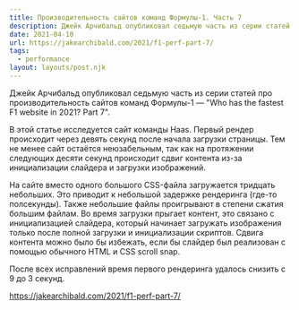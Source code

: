 ```yaml
---
title: Производительность сайтов команд Формулы-1. Часть 7
description: Джейк Арчибальд опубликовал седьмую часть из серии статей про производительность сайтов команд Формулы-1. В этой статье исследуется сайт команды Haas
date: 2021-04-10
url: https://jakearchibald.com/2021/f1-perf-part-7/
tags:
  - performance
layout: layouts/post.njk
---
```

Джейк Арчибальд опубликовал седьмую часть из серии статей про производительность сайтов команд Формулы-1 — "Who has the fastest F1 website in 2021? Part 7".

В этой статье исследуется сайт команды Haas. Первый рендер происходит через девять секунд после начала загрузки страницы. Тем не менее сайт остаётся неюзабельным, так как на протяжении следующих десяти секунд происходит сдвиг контента из-за инициализации слайдера и загрузки изображений.

На сайте вместо одного большого CSS-файла загружается тридцать небольших. Это приводит к небольшой задержке рендеринга (где-то полсекунды). Также небольшие файлы проигрывают в степени сжатия большим файлам. Во время загрузки прыгает контент, это связано с инициализацией слайдера, который начинает загружать изображения только после полной загрузки и инициализации скриптов. Сдвига контента можно было бы избежать, если бы слайдер был реализован с помощью обычного HTML и CSS scroll snap.

После всех исправлений время первого рендеринга удалось снизить с 9 до 3 секунд.

https://jakearchibald.com/2021/f1-perf-part-7/
